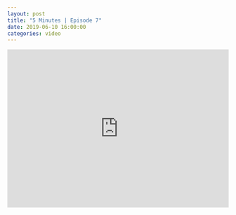 ```yaml
---
layout: post		
title: "5 Minutes | Episode 7"		
date: 2019-06-10 16:00:00		
categories: video
---
```


<iframe src="https://player.vimeo.com/video/341379275" width="100%" height="360" frameborder="0" allow="autoplay; fullscreen" allowfullscreen></iframe>
